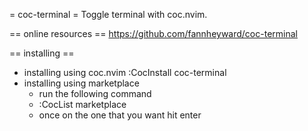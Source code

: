 
= coc-terminal =
Toggle terminal with coc.nvim.

== online resources ==
https://github.com/fannheyward/coc-terminal

== installing ==
* installing using coc.nvim
	:CocInstall coc-terminal
* installing using marketplace
	- run the following command
	- :CocList marketplace
	- once on the one that you want hit enter
